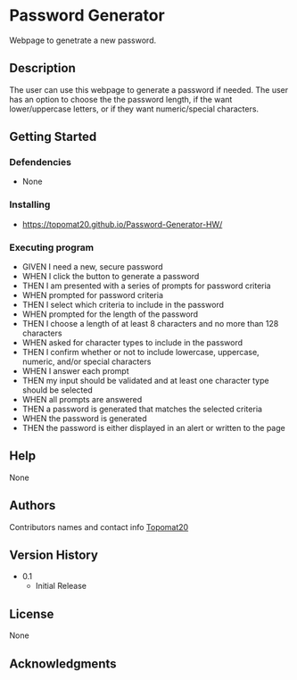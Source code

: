 # Password Generator
Webpage to genetrate a new password.
## Description
The user can use this webpage to generate a password if needed. The user has an option to choose the the password length, if the want lower/uppercase letters, or if they want numeric/special characters.
## Getting Started
### Defendencies
* None
### Installing
* https://topomat20.github.io/Password-Generator-HW/
### Executing program
* GIVEN I need a new, secure password
* WHEN I click the button to generate a password
* THEN I am presented with a series of prompts for password criteria
* WHEN prompted for password criteria
* THEN I select which criteria to include in the password
* WHEN prompted for the length of the password
* THEN I choose a length of at least 8 characters and no more than 128 characters
* WHEN asked for character types to include in the password
* THEN I confirm whether or not to include lowercase, uppercase, numeric, and/or special characters
* WHEN I answer each prompt
* THEN my input should be validated and at least one character type should be selected
* WHEN all prompts are answered
* THEN a password is generated that matches the selected criteria
* WHEN the password is generated
* THEN the password is either displayed in an alert or written to the page
## Help
None
## Authors
Contributors names and contact info
[Topomat20](https://github.com/Topomat20)
## Version History
* 0.1
    * Initial Release
## License
None
## Acknowledgments